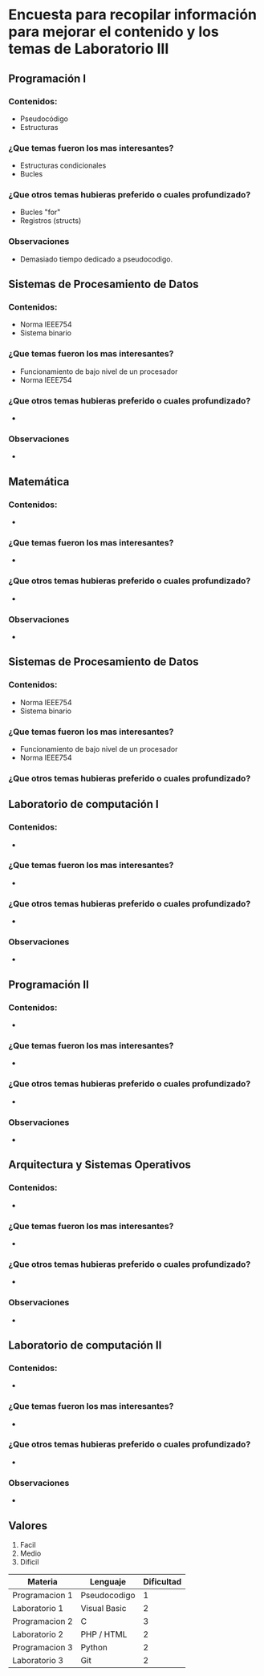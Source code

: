 # Encuesta para recopilar información para mejorar el contenido y los temas de Laboratorio III 
## Programación I 
### Contenidos:
* Pseudocódigo
* Estructuras
### ¿Que temas fueron los mas interesantes?
* Estructuras condicionales 
* Bucles
### ¿Que otros temas hubieras preferido o cuales profundizado?
* Bucles "for"
* Registros (structs)
### Observaciones 
* Demasiado tiempo dedicado a pseudocodigo. 
## Sistemas de Procesamiento de Datos
### Contenidos: 
* Norma IEEE754
* Sistema binario
### ¿Que temas fueron los mas interesantes?
* Funcionamiento de bajo nivel de un procesador
* Norma IEEE754
### ¿Que otros temas hubieras preferido o cuales profundizado?
*

### Observaciones
*  

## Matemática
### Contenidos:
* 
### ¿Que temas fueron los mas interesantes?
* 
### ¿Que otros temas hubieras preferido o cuales profundizado?
* 
### Observaciones 
*  
## Sistemas de Procesamiento de Datos
### Contenidos: 
* Norma IEEE754
* Sistema binario
### ¿Que temas fueron los mas interesantes?
* Funcionamiento de bajo nivel de un procesador
* Norma IEEE754
### ¿Que otros temas hubieras preferido o cuales profundizado?
## Laboratorio de computación I
### Contenidos:
* 
### ¿Que temas fueron los mas interesantes?
* 
### ¿Que otros temas hubieras preferido o cuales profundizado?
* 
### Observaciones 
* 
## Programación II
### Contenidos:
* 
### ¿Que temas fueron los mas interesantes?
* 
### ¿Que otros temas hubieras preferido o cuales profundizado?
* 
### Observaciones 
* 
## Arquitectura y Sistemas Operativos
### Contenidos:
* 
### ¿Que temas fueron los mas interesantes?
* 
### ¿Que otros temas hubieras preferido o cuales profundizado?
* 
### Observaciones 
* 
## Laboratorio de computación II
### Contenidos:
* 
### ¿Que temas fueron los mas interesantes?
* 
### ¿Que otros temas hubieras preferido o cuales profundizado?
* 
### Observaciones 
* 
## Valores
1. Facil
2. Medio
3. Dificil

| Materia | Lenguaje | Dificultad |
|---------|----------|------------|
|Programacion 1| Pseudocodigo | 1 |
|Laboratorio 1 | Visual Basic | 2 |
|Programacion 2| C |3|
|Laboratorio 2|PHP / HTML|2|
|Programacion 3|Python|2|
|Laboratorio 3|Git|2|

